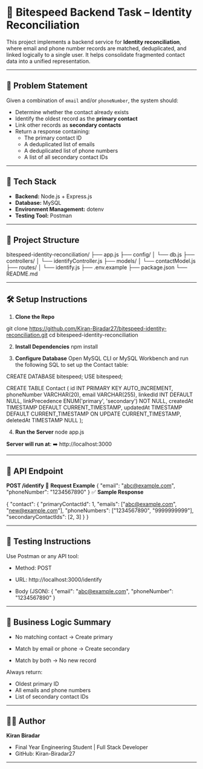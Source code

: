 # 🧠 Bitespeed Backend Task – Identity Reconciliation

This project implements a backend service for **Identity reconciliation**, where email and phone number records are matched, deduplicated, and linked logically to a single user. It helps consolidate fragmented contact data into a unified representation.

---

## 📌 Problem Statement

Given a combination of `email` and/or `phoneNumber`, the system should:

- Determine whether the contact already exists
- Identify the oldest record as the **primary contact**
- Link other records as **secondary contacts**
- Return a response containing:
  - The primary contact ID
  - A deduplicated list of emails
  - A deduplicated list of phone numbers
  - A list of all secondary contact IDs

---

## 🧰 Tech Stack

- **Backend:** Node.js + Express.js
- **Database:** MySQL
- **Environment Management:** dotenv
- **Testing Tool:** Postman

---

## 📁 Project Structure

bitespeed-identity-reconciliation/
├── app.js
├── config/
│ └── db.js
├── controllers/
│ └── identifyController.js
├── models/
│ └── contactModel.js
├── routes/
│ └── identify.js
├── .env.example
├── package.json
└── README.md

---

## 🛠️ **Setup Instructions**

1. **Clone the Repo**

git clone https://github.com/Kiran-Biradar27/bitespeed-identity-reconciliation.git
cd bitespeed-identity-reconciliation

2. **Install Dependencies**
npm install

3. **Configure Database**
Open MySQL CLI or MySQL Workbench and run the following SQL to set up the Contact table:

CREATE DATABASE bitespeed;
USE bitespeed;

CREATE TABLE Contact (
  id INT PRIMARY KEY AUTO_INCREMENT,
  phoneNumber VARCHAR(20),
  email VARCHAR(255),
  linkedId INT DEFAULT NULL,
  linkPrecedence ENUM('primary', 'secondary') NOT NULL,
  createdAt TIMESTAMP DEFAULT CURRENT_TIMESTAMP,
  updatedAt TIMESTAMP DEFAULT CURRENT_TIMESTAMP ON UPDATE CURRENT_TIMESTAMP,
  deletedAt TIMESTAMP NULL
);

4. **Run the Server**
node app.js

**Server will run at**:
➡️ http://localhost:3000

---

 ## 📮 **API Endpoint**

**POST /identify**
🔸 **Request Example**
{
  "email": "abc@example.com",
  "phoneNumber": "1234567890"
}
✅ **Sample Response**

{
  "contact": {
    "primaryContactId": 1,
    "emails": ["abc@example.com", "new@example.com"],
    "phoneNumbers": ["1234567890", "9999999999"],
    "secondaryContactIds": [2, 3]
  }
}

---

 ## 🧪 **Testing Instructions**
Use Postman or any API tool:

- Method: POST

- URL: http://localhost:3000/identify

- Body (JSON):
{
  "email": "abc@example.com",
  "phoneNumber": "1234567890"
}

---

## 🔄 **Business Logic Summary**
- No matching contact → Create primary

- Match by email or phone → Create secondary

- Match by both → No new record

Always return:

  - Oldest primary ID
  - All emails and phone numbers
  - List of secondary contact IDs

---

## 👨‍💻 **Author**
**Kiran Biradar**
- Final Year Engineering Student | Full Stack Developer
- GitHub: Kiran-Biradar27

---

